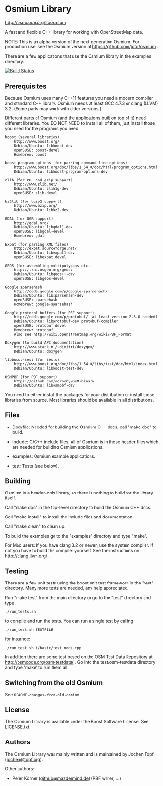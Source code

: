 # Osmium Library

http://osmcode.org/libosmium

A fast and flexible C++ library for working with OpenStreetMap data.

NOTE: This is an alpha version of the next-generation Osmium. For production
use, see the Osmium version at https://github.com/joto/osmium .

There are a few applications that use the Osmium library in the examples directory.

[![Build Status](https://secure.travis-ci.org/osmcode/libosmium.png)](http://travis-ci.org/osmcode/libosmium)

## Prerequisites

Because Osmium uses many C++11 features you need a modern compiler and standard
C++ library. Osmium needs at least GCC 4.7.3 or clang (LLVM) 3.2. (Some parts may
work with older versions.)

Different parts of Osmium (and the applications built on top of it) need
different libraries. You DO NOT NEED to install all of them, just install those
you need for the programs you need.

    boost (several libraries)
        http://www.boost.org/
        Debian/Ubuntu: libboost-dev
        openSUSE: boost-devel
        Homebrew: boost

    boost-program-options (for parsing command line options)
        http://www.boost.org/doc/libs/1_54_0/doc/html/program_options.html
        Debian/Ubuntu: libboost-program-options-dev

    zlib (for PBF and gzip support)
        http://www.zlib.net/
        Debian/Ubuntu: zlib1g-dev
        openSUSE: zlib-devel

    bz2lib (for bzip2 support)
        http://www.bzip.org/
        Debian/Ubuntu: libbz2-dev

    GDAL (for OGR support)
        http://gdal.org/
        Debian/Ubuntu: libgdal1-dev
        openSUSE: libgdal-devel
        Homebrew: gdal

    Expat (for parsing XML files)
        http://expat.sourceforge.net/
        Debian/Ubuntu: libexpat1-dev
        openSUSE: libexpat-devel

    GEOS (for assembling multipolygons etc.)
        http://trac.osgeo.org/geos/
        Debian/Ubuntu: libgeos++-dev
        openSUSE: libgeos-devel

    Google sparsehash
        http://code.google.com/p/google-sparsehash/
        Debian/Ubuntu: libsparsehash-dev
        openSUSE: sparsehash
        Homebrew: google-sparsehash

    Google protocol buffers (for PBF support)
        http://code.google.com/p/protobuf/ (at least version 2.3.0 needed)
        Debian/Ubuntu: libprotobuf-dev protobuf-compiler
        openSUSE: protobuf-devel
        Homebrew: protobuf
        Also see http://wiki.openstreetmap.org/wiki/PBF_Format

    Doxygen (to build API documentation)
        http://www.stack.nl/~dimitri/doxygen/
        Debian/Ubuntu: doxygen

    libboost-test (for tests)
        http://www.boost.org/doc/libs/1_54_0/libs/test/doc/html/index.html
        Debian/Ubuntu: libboost-test-dev

    OSMPBF (for PBF support)
        https://github.com/scrosby/OSM-binary
        Debian/Ubuntu: libosmpbf-dev

You need to either install the packages for your distribution or install those
libraries from source. Most libraries should be available in all distributions.


## Files

* Doxyfile: Needed for building the Osmium C++ docs, call "make doc" to build.

* include: C/C++ include files. All of Osmium is in those header files which
  are needed for building Osmium applications.

* examples: Osmium example applications.

* test: Tests (see below).


## Building

Osmium is a header-only library, so there is nothing to build for the
library itself.

Call "make doc" in the top-level directory to build the Osmium C++ docs.

Call "make install" to install the include files and documentation.

Call "make clean" to clean up.

To build the examples go to the "examples" directory and type "make".

For Mac users: If you have clang 3.2 or newer, use the system compiler.
If not you have to build the compiler yourself. See the instructions
on http://clang.llvm.org/ .


## Testing

There are a few unit tests using the boost unit test framework in the "test"
directory. Many more tests are needed, any help appreciated.

Run "make test" from the main directory or go to the "test" directory and type

    ./run_tests.sh
    
to compile and run the tests. You can run a single test by calling 

    ./run_test.sh TESTFILE

for instance:

    ./run_test.sh t/basic/test_node.cpp

In addition there are some test based on the OSM Test Data Repository at
http://osmcode.org/osm-testdata/ . Go into the test/osm-testdata directory
and type 'make' to run them all.


## Switching from the old Osmium

See `README-changes-from-old-osmium`.


## License

The Osmium Library is available under the Boost Software License. See
LICENSE.txt.


## Authors

The Osmium Library was mainly written and is maintained by Jochen Topf
(jochen@topf.org).

Other authors:
* Peter Körner (github@mazdermind.de) (PBF writer, ...)


